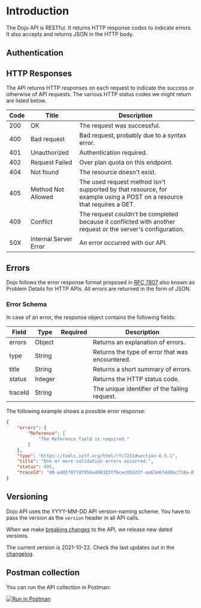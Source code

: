 # Introduction

The Dojo API is RESTful. It returns HTTP response codes to indicate errors. It also
accepts and returns JSON in the HTTP body.

## Authentication

## HTTP Responses

The API returns HTTP responses on each request to indicate the success or otherwise of API requests. The various HTTP status codes we might return are listed below.

| Code  | Title | Description |
|---------|----------------|----------------|
|200| OK | The request was successful. |
|400| Bad request | Bad request, probably due to a syntax error. |
|401| Unauthorized | Authentication required. |
|402| Request Failed | Over plan quota on this endpoint. |
|404| Not found | The resource doesn't exist. |
|405| Method Not Allowed| The used request method isn't supported by that resource, for example using a POST on a resource that requires a GET.
|409| Conflict | The request couldn't be completed because it conflicted with another request or the server's configuration. |
|50X| Internal Server Error | An error occurred with our API.|

## Errors

Dojo follows the error response format proposed in [RFC 7807](https://tools.ietf.org/html/rfc7807) also known as Problem Details for HTTP APIs. All errors are returned in the form of JSON.

### Error Schema

In case of an error, the response object contains the following fields:

| Field | Type| Required| Description |
|---------|----------------|----------------|---------------|
|errors| Object || Returns an explanation of errors.|
|type| String || Returns the type of error that was encountered.|
|title| String|| Returns a short summary of errors. |
|status| Integer | | Returns the HTTP status code.|
|traceId| String ||The unique identifier of the failing request.|

The following example shows a possible error response:

``` json
{
    "errors": {
        "Reference": [
            "The Reference field is required."
        ]
    },
    "type": "https://tools.ietf.org/html/rfc7231#section-6.5.1",
    "title": "One or more validation errors occurred.",
    "status": 400,
    "traceId": "00-a405f077df056a498323ffbcec05923f-aa63e6f4dbbc734a-01"
}
```

## Versioning

Dojo API uses the YYYY-MM-DD API version-naming scheme. You have to pass the version as the `version` header in all API calls.

When we make [breaking changes](../development-resources/versioning-overview/#breaking-changes) to the API, we release new dated versions.

The current version is 2021-10-22. Check the last updates out in the [changelog](../development-resources/versioning-overview/#changelog).

## Postman collection

You can run the API collection in Postman:

[![Run in Postman](https://run.pstmn.io/button.svg)](https://app.getpostman.com/run-collection/16735701-7fe64908-9da4-4c17-b78d-80a1f41b4295?action=collection%2Ffork&collection-url=entityId%3D16735701-7fe64908-9da4-4c17-b78d-80a1f41b4295%26entityType%3Dcollection%26workspaceId%3Dfdd152df-0154-428c-aeb4-1b90e46b8523)